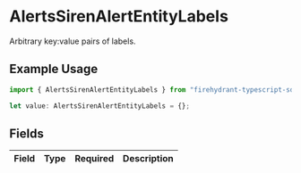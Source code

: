 # AlertsSirenAlertEntityLabels

Arbitrary key:value pairs of labels.

## Example Usage

```typescript
import { AlertsSirenAlertEntityLabels } from "firehydrant-typescript-sdk/models/components";

let value: AlertsSirenAlertEntityLabels = {};
```

## Fields

| Field       | Type        | Required    | Description |
| ----------- | ----------- | ----------- | ----------- |